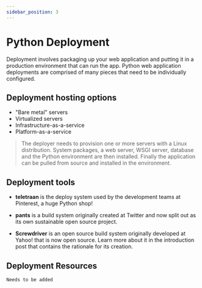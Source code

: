 ```yaml
---
sidebar_position: 3
---
```


# Python Deployment
Deployment involves packaging up your web application and putting it in a production environment that can run the app. Python web application deployments are comprised of many pieces that need to be individually configured.

## Deployment hosting options

- "Bare metal" servers
- Virtualized servers
- Infrastructure-as-a-service
- Platform-as-a-service

>The deployer needs to provision one or more servers with a Linux distribution. System packages, a web server, WSGI server, database and the Python environment are then installed. Finally the application can be pulled from source and installed in the environment.

## Deployment tools

- **teletraan** is the deploy system used by the development teams at Pinterest, a huge Python shop!

- **pants** is a build system originally created at Twitter and now split out as its own sustainable open source project.

- **Screwdriver** is an open source build system originally developed at Yahoo! that is now open source. Learn more about it in the introduction post that contains the rationale for its creation.

## Deployment Resources

```
Needs to be added
```

